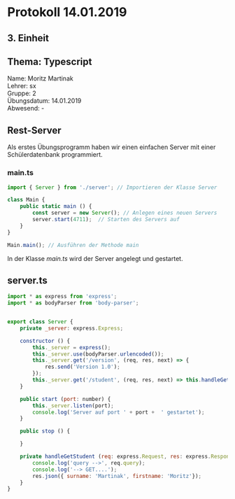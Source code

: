 # Protokoll 14.01.2019  

## 3. Einheit  

## Thema: Typescript

Name: Moritz Martinak  
Lehrer: sx  
Gruppe: 2  
Übungsdatum: 14.01.2019  
Abwesend: -  

## Rest-Server  

Als erstes Übungsprogramm haben wir einen einfachen Server mit einer Schülerdatenbank programmiert. 

### main.ts  
```javascript
import { Server } from './server'; // Importieren der Klasse Server

class Main {
    public static main () {
        const server = new Server(); // Anlegen eines neuen Servers
        server.start(4711);  // Starten des Servers auf 
    }
}

Main.main(); // Ausführen der Methode main
```
In der Klasse *main.ts* wird der Server angelegt und gestartet.  

## server.ts  
```javascript
import * as express from 'express';
import * as bodyParser from 'body-parser';


export class Server {
    private _server: express.Express;

    constructor () {
        this._server = express();
        this._server.use(bodyParser.urlencoded());
        this._server.get('/version', (req, res, next) => {
            res.send('Version 1.0');
        });
        this._server.get('/student', (req, res, next) => this.handleGetStudent(req, res, next));
    }

    public start (port: number) {
        this._server.listen(port);
        console.log('Server auf port ' + port +  ' gestartet');
    }

    public stop () {

    }

    private handleGetStudent (req: express.Request, res: express.Response, next: express.NextFunction) {
        console.log('query -->', req.query);
        console.log('--> GET....');
        res.json({ surname: 'Martinak', firstname: 'Moritz'});
    }
}
```


